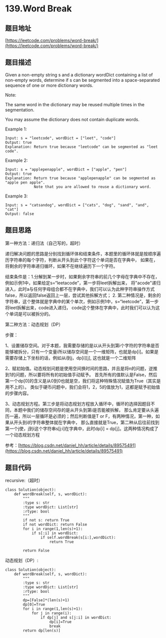 139.Word Break
==============


题目地址
-------
[https://leetcode.com/problems/word-break/](https://leetcode.com/problems/word-break/)


题目描述
-------

Given a non-empty string s and a dictionary wordDict containing a list of non-empty words, determine if s can be segmented into a space-separated sequence of one or more dictionary words.

Note:

The same word in the dictionary may be reused multiple times in the segmentation.

You may assume the dictionary does not contain duplicate words.

Example 1:
```
Input: s = "leetcode", wordDict = ["leet", "code"]
Output: true
Explanation: Return true because "leetcode" can be segmented as "leet code".
```
Example 2:
```
Input: s = "applepenapple", wordDict = ["apple", "pen"]
Output: true
Explanation: Return true because "applepenapple" can be segmented as "apple pen apple".
             Note that you are allowed to reuse a dictionary word.
```
Example 3:
```
Input: s = "catsandog", wordDict = ["cats", "dog", "sand", "and", "cat"]
Output: false
```

题目思路
--------

第一种方法：递归法（自己写的，超时）

递归解决问题的思路是分别找到循环体和结束条件，本题里的循环体就是按顺序遍历字符串的每个字符，判断从开头到此个字符这个单词是否在字典中，
如果在，将剩余的字符串递归循环，如果不在继续遍历下一个字符。

结束条件是：1.分解到某一步时，如果剩余字符串的前几个字母在字典中不存在，例如示例1中，如果给定s=“leetacode”，第一步将leet拆解出来，
将"acode"递归进入，此时a与任何字母组合都不在字典中，我们可以认为此种字符串操作方式false，所以返回false返回上一层，尝试其他拆解方式；
2. 第二种情况是，剩余的字符串，这个整体就是字典中的某个单次，例如示例1中，s=“leetcode”，第一步将leet拆解出来，code进入递归，
code这个整体在字典中，此时我们可以认为这个单词是可以被拆分的。

第二种方法：动态规划（DP）

步骤：

1、设置储存空间。对于本题，我需要存储的是以从开头到第i个字符的字符串是否能够被拆分，只有一个变量i所以储存空间是一个一维矩阵，也就是dp[i]。如果是需要存储上下坐标的话，例如从i到j，dp[i][j], 这也就是一个二维矩阵

2、赋初始值。动态规划问题是使用空间换时间的思路，并且是将n的问题，逆推到1的问题，所以要将所有的初始值手动赋予。
首先所有的值默认是False，然后第一个dp[0]的含义是从0到0也就是空，我们将这种特殊情况赋值为True（其实是用不上的）。
类似于硬币问题中，我们会将1，2，5的值放为1，这都是赋予初始值的步骤内容。

3、动态规划方程。第三步是将动态规划方程放入循环中，循环的选择因题目不同，本题中我们的储存空间存的是从开头到第i是否能被拆解，
那么肯定要从头遍历一遍，所以一层循环是必须的；然后判断值是T or F，有两种情况，第一种，如果从开头到i的字符串整体就在字典中，
那么直接就是True，第二种从后往前找到第一个j使，j到i这个字符串s[j:i]在字典中，此时dp[i] = dp[j]。这两种情况构成了一个动态规划方程


参考：[https://blog.csdn.net/daniel_hh/article/details/89575491](https://blog.csdn.net/daniel_hh/article/details/89575491)


题目代码
-------

recursive:（超时）
```
class Solution(object):
    def wordBreak(self, s, wordDict):
        """
        :type s: str
        :type wordDict: List[str]
        :rtype: bool
        """
        if not s: return True
        if not wordDict: return False
        for i in range(1,len(s)+1):
            if s[:i] in wordDict:
                if self.wordBreak(s[i:],wordDict):
                    return True
                
        return False
```

动态规划（DP）:
```
class Solution(object):
    def wordBreak(self, s, wordDict):
        """
        :type s: str
        :type wordDict: List[str]
        :rtype: bool
        """
        dp=[False]*(len(s)+1)
        dp[0]=True
        for i in range(1,len(s)+1):
            for j in range(i):
                if dp[j] and s[j:i] in wordDict:
                    dp[i]=True
                    break
        return dp[len(s)]
```
